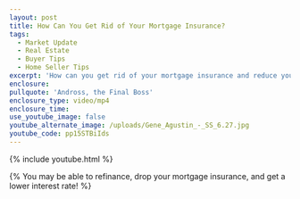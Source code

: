 ```yaml
---
layout: post
title: How Can You Get Rid of Your Mortgage Insurance?
tags:
  - Market Update
  - Real Estate
  - Buyer Tips
  - Home Seller Tips
excerpt: 'How can you get rid of your mortgage insurance and reduce your monthly payments? Depending on what kind of loan you have, there are a few different options.'
enclosure:
pullquote: 'Andross, the Final Boss'
enclosure_type: video/mp4
enclosure_time:
use_youtube_image: false
youtube_alternate_image: /uploads/Gene_Agustin_-_SS_6.27.jpg
youtube_code: pp15STBiIds
---
```



{% include youtube.html %}

{% You may be able to refinance, drop your mortgage insurance, and get a lower interest rate! %}